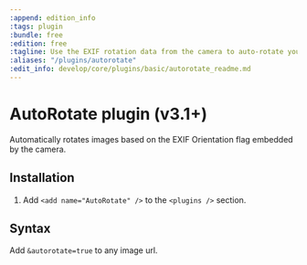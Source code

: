 ```yaml
---
:append: edition_info
:tags: plugin
:bundle: free
:edition: free
:tagline: Use the EXIF rotation data from the camera to auto-rotate your images.
:aliases: "/plugins/autorotate"
:edit_info: develop/core/plugins/basic/autorotate_readme.md
---
```


# AutoRotate plugin (v3.1+)

Automatically rotates images based on the EXIF Orientation flag embedded by the camera. 

## Installation

1. Add `<add name="AutoRotate" />` to the `<plugins />` section.

## Syntax

Add `&autorotate=true` to any image url.